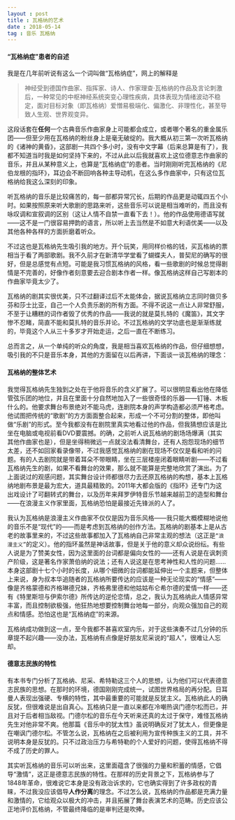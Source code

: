 ```yaml
---
layout : post
title : 瓦格纳的艺术
date : 2018-05-14
tag : 音乐 瓦格纳
---
```

#### “瓦格纳症”患者的自述

我是在几年前听说有这么一个词叫做“瓦格纳症”，网上的解释是

>神经受到德国作曲家、指挥家、诗人、作家理查·瓦格纳的作品及言论刺激后，一种常见的中枢神经系统突变心理性疾病，具体表现为情绪波动不稳定，面对目标对象（即瓦格纳）爱憎易极端化、偏激化、非理性化，甚至导致人生观、世界观变异。

这段话套在**任何**一个古典音乐作曲家身上可能都会成立，或者哪个著名的重金属乐团——但至少用在瓦格纳的粉丝身上是毫无破绽的。我大概从初三第一次听瓦格纳的《诸神的黄昏》，这部剧一共四个多小时，没有中文字幕（后来总算是有了），我都不知道当时我是如何坚持下来的，不过从此以后我就喜欢上这位德意志作曲家的音乐，并且从某种意义上，也算是“瓦格纳症”的患者。当时刚刚听完瓦格纳的《尼伯龙根的指环》，耳边会不断回响各种主导动机，在这么多作曲家中，只有这位瓦格纳给我这么深刻的印象。

听瓦格纳的音乐是比较痛苦的，每一部都异常冗长，后期的作品更是动辄四五个小时。如果按照原来听大歌剧的思路来听，这些音乐可以说是相当难听的，而且没有咏叹调和宣叙调的区别（这让人情不自禁一直看下去！）。他的作品使用德语写就——这不是一门很容易押韵的语言，所以听上去当然是不如意大利语优美——以及其他各种各样的方面折磨着听众。

不过这也是瓦格纳先生吸引我的地方。开个玩笑，用同样价格的钱，买瓦格纳的票相当于看了两部歌剧。我不久前才在新清华学堂看了蝴蝶夫人，普契尼的确写的很好，但是总感觉有点短。可能是我习惯瓦格纳的风格，看一些歌剧的时候总觉得剧情是不完善的，好像作者刻意要去迎合剧本作者一样。像瓦格纳这样自己写剧本的作曲家毕竟太少了。

瓦格纳的剧其实很优美，只不过翻译过后不太能体会，据说瓦格纳立志同时做贝多芬和莎士比亚，自己一个人负责乐剧的所有方面。不得不说这一点让人非常舒服，不至于让糟糕的词作者毁了优秀的作品——我说的就是莫扎特的《魔笛》，其文字惨不忍睹，简直不能和莫扎特的音乐并论。不过瓦格纳的文学功底也是渐渐练就的，毕竟这个人从三十多岁才开始走运，之后一直在不断练习。

总而言之，从一个单纯的听众的角度，我是相当喜欢瓦格纳的作品，但仔细想想，吸引我的不只是音乐本身，其他的方面留在以后再讲，下面谈一谈瓦格纳的理念：

#### 瓦格纳的整体艺术

我觉得瓦格纳先生独到之处在于他将音乐的含义扩展了。可以很明显看出他在降低管弦乐团的地位，并且在里面十分自然地加入了一些很奇怪的乐器——钉锤、木板什么的。他要求舞台布景绝对不能马虎，连剧院本身的声学构造都必须严格考虑。他试图把传统的“歌剧”的方方面面整合起来，形成一个不可分割的整体，即他叫做“乐剧”的形式。至今我都没有在剧院里真实地看过他的作品，但我猜想应该是比坐在电脑或电视前看DVD要震撼。的确，之前听人说瓦格纳的剧场场爆满（其实其他作曲家也是），但是坐得稍微远一点就没法看清舞台，还有人抱怨现场的细节太差，还不如回家看录像带，不过我感觉瓦格纳的剧在现场不仅仅是看和听的问题。有的人去剧院就是带着耳朵不带眼睛，坐在三层楼座闭着眼睛听剧——不过看瓦格纳先生的剧，如果不看舞台的效果，那么就不能算是完整地欣赏了演出。为了上面说过的观感问题，其实舞台设计师都很尽力去还原瓦格纳的构想，基本上瓦格纳地剧布景是最为宏大，道具最精致的。2011年大都会版的《指环》还专门为这出戏设计了可翻转式的舞台，以及历年来拜罗伊特音乐节越来越前卫的造型和舞台——在浪漫主义作家里面，瓦格纳恐怕是最接近先锋派的人了。

我认为瓦格纳是浪漫主义作曲家不仅仅是因为音乐风格——我只能大概模糊地说他的音乐不是“现代”的——而是考虑到瓦格纳的创作方法。瓦格纳的剧基本上是从古老的故事里来的，不过这些故事都加入了瓦格纳自己非常主观的想法（这正是`“浪漫主义”`的定义）。他的指环虽然是神话故事，但是关于他的意义却众说纷纭。有些人说是为了赞美女性，因为这里面的台词都是偏向女性的——还有人说是在讽刺资产阶级，这是著名作家萧伯纳的说法；还有人说这是在思考神性和人性的问题……本身这部剧十七个小时的长度，从哪个细微的台词都能延伸出一个主题来，但整体上来说，身为叔本华追随者的瓦格纳所要传达的应该是一种无论现实的“情感”——像是齐格蒙德和齐格琳德兄妹，齐格弗里德和他姑姑布仑希尔德的爱情一样——还有《特里斯坦与伊索尔德》所传达的逆伦恋情，总之，我认为瓦格纳此人情感异常丰富，而且控制欲极强，他狂热地想要控制舞台地每一部分，向观众强加自己的观点和情感。恐怕这也是“瓦格纳症”的来源。

瓦格纳成功做到这一点，至今我都不甚喜欢室内乐，对于这些演奏不过几分钟的乐章提不起兴趣——没办法，瓦格纳有点像是好朋友尼采说的“超人”，很难让人忘却。

#### 德意志民族的特性

有本书专门分析了瓦格纳、尼采、希特勒这三个人的思想，认为他们可以代表德意志民族的思想。在那时的环境，德国刚刚完成统一，试图世界格局的再分配。日耳曼人表现出强硬、专横的特性，其中最重要的可能就是反犹主义。瓦格纳此人的确反犹，但很难说是出自真心。瓦格纳只是一直以来都在冷嘲热讽门德尔松而已，并且对于后者相当敌视。门德尔松的音乐在今天听来还真的太过于保守，难怪瓦格纳先生对他非常不爽。他那篇《音乐中的犹太性》虽说明确反对了犹太人，但更像是在嘲讽门德尔松。不管怎么说，瓦格纳在之后被利用为宣传种族主义的工具，并不说明本身是反犹的。只不过政治压力与希特勒的个人爱好的问题，使得瓦格纳不得不成了历史的罪人。

其实听瓦格纳的音乐可以听出来，这里面蕴含了很强的力量和积蓄的情感，它倡导“激情”，这正是德意志民族的特性。在那样的历史背景之下，瓦格纳参与了1848年革命，很难说它本身是没有政治诉求的，它也确实得到了许多政权的青睐，不过我没应该倡导**人作分离**的理念。不过怎么说，瓦格纳的作品都是充满力量和激情的，它给观众以极大的冲击，并且拓展了舞台表演艺术的范畴。历史应该公正地评价瓦格纳，不管最终降临的是审判还是吹捧。
